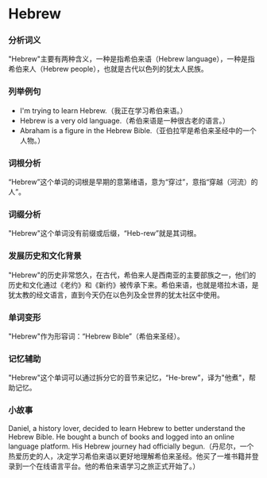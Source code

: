 # Hebrew

### 分析词义

  

"Hebrew"主要有两种含义，一种是指希伯来语（Hebrew language），一种是指希伯来人（Hebrew people），也就是古代以色列的犹太人民族。

  

### 列举例句

  

*   I'm trying to learn Hebrew.（我正在学习希伯来语。）
*   Hebrew is a very old language.（希伯来语是一种很古老的语言。）
*   Abraham is a figure in the Hebrew Bible.（亚伯拉罕是希伯来圣经中的一个人物。）

  

### 词根分析

  

“Hebrew”这个单词的词根是早期的意第绪语，意为“穿过”，意指“穿越（河流）的人”。

  

### 词缀分析

  

"Hebrew"这个单词没有前缀或后缀，“Heb-rew”就是其词根。

  

### 发展历史和文化背景

  

"Hebrew"的历史非常悠久，在古代，希伯来人是西南亚的主要部族之一，他们的历史和文化通过《老约》和《新约》被传承下来。希伯来语，也就是塔拉木语，是犹太教的经文语言，直到今天仍在以色列及全世界的犹太社区中使用。

  

### 单词变形

  

"Hebrew"作为形容词：“Hebrew Bible”（希伯来圣经）。

  

### 记忆辅助

  

"Hebrew"这个单词可以通过拆分它的音节来记忆，“He-brew”，译为"他煮"，帮助记忆。

  

### 小故事

  

Daniel, a history lover, decided to learn Hebrew to better understand the Hebrew Bible. He bought a bunch of books and logged into an online language platform. His Hebrew journey had officially begun.（丹尼尔，一个热爱历史的人，决定学习希伯来语以更好地理解希伯来圣经。他买了一堆书籍并登录到一个在线语言平台。他的希伯来语学习之旅正式开始了。）

